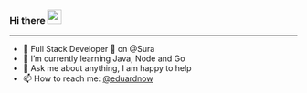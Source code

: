### Hi there <img src="https://media.giphy.com/media/hvRJCLFzcasrR4ia7z/giphy.gif" width="25px">
<hr>

- 💼 Full Stack Developer 🚀 on @Sura
- 🌱 I’m currently learning Java, Node and Go
- 💬 Ask me about anything, I am happy to help
- 📫 How to reach me: [@eduardnow](https://twitter.com/eduardnow)

